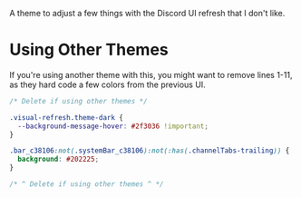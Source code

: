 A theme to adjust a few things with the Discord UI refresh that I don't like.

# Using Other Themes
If you're using another theme with this, you might want to remove lines 1-11, 
as they hard code a few colors from the previous UI.

```CSS
/* Delete if using other themes */

.visual-refresh.theme-dark {
  --background-message-hover: #2f3036 !important;
}

.bar_c38106:not(.systemBar_c38106):not(:has(.channelTabs-trailing)) {
  background: #202225;
}

/* ^ Delete if using other themes ^ */
```
